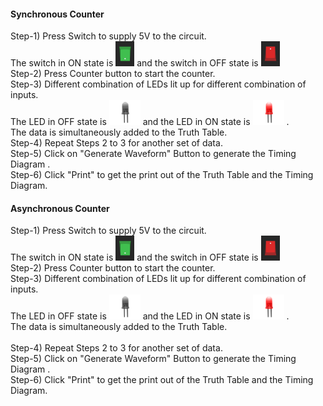 
#### Synchronous Counter

Step-1) Press Switch to supply 5V to the circuit.<br/>
        The switch in ON state is <img src="images/switchon1.png" width="30" height="40"> and the switch in OFF state is <img src="images/switchoff1.png" width="30" height="40"><br/>
Step-2) Press Counter button to start the counter.<br/>
Step-3) Different combination of LEDs lit up for different combination of inputs.<br/>
        The LED in OFF state is <img src="images/off1.png" width="50" height="40"> and the LED in ON state is <img src="images/on1.png" width="50" height="40"> .<br/>
        The data is simultaneously added to the Truth Table.<br/>
Step-4) Repeat Steps 2 to 3 for another set of data.<br/>
Step-5) Click on "Generate Waveform" Button to generate the Timing Diagram .<br/> 
Step-6) Click "Print" to get the print out of the Truth Table and the Timing Diagram.<br/>  


#### Asynchronous Counter

Step-1) Press Switch to supply 5V to the circuit.<br/>
        The switch in ON state is <img src="images/switchon1.png" width="30" height="40"> and the switch in OFF state is <img src="images/switchoff1.png" width="30" height="40"><br/>
Step-2) Press Counter button to start the counter.<br/>
Step-3) Different combination of LEDs lit up for different combination of inputs.<br/>
        The LED in OFF state is <img src="images/off1.png" width="50" height="40"> and the LED in ON state is <img src="images/on1.png" width="50" height="40"> .<br/>
        The data is simultaneously added to the Truth Table.<br/>                 
Step-4) Repeat Steps 2 to 3 for another set of data.<br/>
Step-5) Click on "Generate Waveform" Button to generate the Timing Diagram .<br/> 
Step-6) Click "Print" to get the print out of the Truth Table and the Timing Diagram.<br/>  </a>